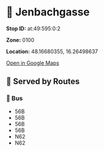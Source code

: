 # 🚉 Jenbachgasse


**Stop ID:** at:49:595:0:2

**Zone:** 0100

**Location:** 48.16680355, 16.26498637

[Open in Google Maps](https://www.google.com/maps?q=48.16680355,16.26498637)

## 🚆 Served by Routes

### 🚌 Bus
- 56B
- 56B
- 56B
- 56B
- N62
- N62
